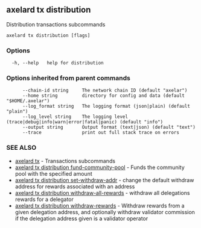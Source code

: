 ## axelard tx distribution

Distribution transactions subcommands

```
axelard tx distribution [flags]
```

### Options

```
  -h, --help   help for distribution
```

### Options inherited from parent commands

```
      --chain-id string     The network chain ID (default "axelar")
      --home string         directory for config and data (default "$HOME/.axelar")
      --log_format string   The logging format (json|plain) (default "plain")
      --log_level string    The logging level (trace|debug|info|warn|error|fatal|panic) (default "info")
      --output string       Output format (text|json) (default "text")
      --trace               print out full stack trace on errors
```

### SEE ALSO

- [axelard tx](axelard_tx.md) - Transactions subcommands
- [axelard tx distribution fund-community-pool](axelard_tx_distribution_fund-community-pool.md) - Funds the community pool with the specified amount
- [axelard tx distribution set-withdraw-addr](axelard_tx_distribution_set-withdraw-addr.md) - change the default withdraw address for rewards associated with an address
- [axelard tx distribution withdraw-all-rewards](axelard_tx_distribution_withdraw-all-rewards.md) - withdraw all delegations rewards for a delegator
- [axelard tx distribution withdraw-rewards](axelard_tx_distribution_withdraw-rewards.md) - Withdraw rewards from a given delegation address, and optionally withdraw validator commission if the delegation address given is a validator operator

